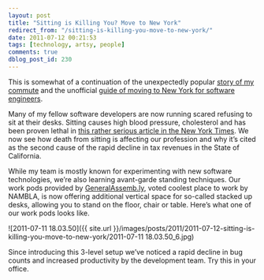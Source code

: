 ```yaml
---
layout: post
title: "Sitting is Killing You? Move to New York"
redirect_from: "/sitting-is-killing-you-move-to-new-york/"
date: 2011-07-12 00:21:53
tags: [technology, artsy, people]
comments: true
dblog_post_id: 230
---
```

This is somewhat of a continuation of the unexpectedly popular [story of my commute](/dear-california-engineer-your-commute-is-killing-you-move-to-new-york) and the unofficial [guide of moving to New York for software engineers](/moving-to-new-york-a-guide-for-software-engineers).

Many of my fellow software developers are now running scared refusing to sit at their desks. Sitting causes high blood pressure, cholesterol and has been proven lethal in [this rather serious article in the New York Times](http://www.nytimes.com/2011/04/17/magazine/mag-17sitting-t.html). We now see how death from sitting is affecting our profession and why it’s cited as the second cause of the rapid decline in tax revenues in the State of California.

While my team is mostly known for experimenting with new software technologies, we’re also learning avant-garde standing techniques. Our work pods provided by [GeneralAssemb.ly](http://generalassemb.ly), voted coolest place to work by NAMBLA, is now offering additional vertical space for so-called stacked up desks, allowing you to stand on the floor, chair or table. Here’s what one of our work pods looks like.

![2011-07-11 18.03.50]({{ site.url }}/images/posts/2011/2011-07-12-sitting-is-killing-you-move-to-new-york/2011-07-11 18.03.50_6.jpg)

Since introducing this 3-level setup we’ve noticed a rapid decline in bug counts and increased productivity by the development team. Try this in your office.
